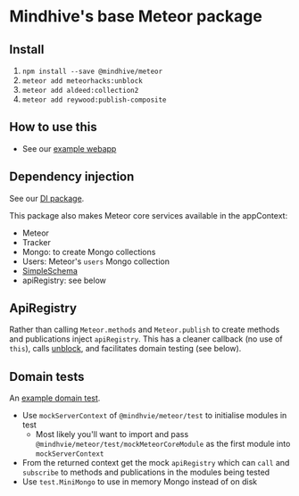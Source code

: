 # Mindhive's base Meteor package

## Install

1. `npm install --save @mindhive/meteor`
2. `meteor add meteorhacks:unblock`
3. `meteor add aldeed:collection2`
4. `meteor add reywood:publish-composite`

## How to use this
 
- See our [example webapp](https://github.com/mindhivenz/todos-basis-webapp)

## Dependency injection 

See our [DI package](https://github.com/mindhivenz/di-js).

This package also makes Meteor core services available in the appContext:
 
- Meteor
- Tracker
- Mongo: to create Mongo collections
- Users: Meteor's `users` Mongo collection
- [SimpleSchema](https://github.com/aldeed/meteor-collection2)
- apiRegistry: see below

## ApiRegistry

Rather than calling `Meteor.methods` and `Meteor.publish` to create methods and publications
inject `apiRegistry`. This has a cleaner callback (no use of `this`), calls 
[unblock](https://github.com/meteorhacks/unblock), and facilitates domain testing (see below).

## Domain tests

An [example domain test](https://github.com/mindhivenz/todos-basis-webapp/blob/master/tests/specs/domain/tasks.spec.js).

- Use `mockServerContext` of `@mindhvie/meteor/test` to initialise modules in test
	- Most likely you'll want to import and pass `@mindhvie/meteor/test/mockMeteorCoreModule`
	  as the first module into `mockServerContext`
- From the returned context get the mock `apiRegistry` which can `call` and `subscribe` to methods and publications
  in the modules being tested
- Use `test.MiniMongo` to use in memory Mongo instead of on disk
